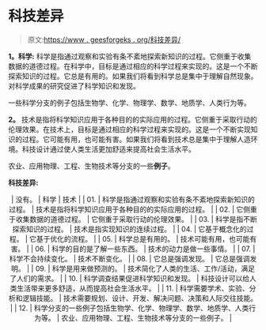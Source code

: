 # 科技差异

> 原文:[https://www . geesforgeks . org/科技差异/](https://www.geeksforgeeks.org/difference-between-science-and-technology/)

**1。科学:**
科学是指通过观察和实验有条不紊地探索新知识的过程。它侧重于收集数据的道德过程。在科学中，目标是通过相应的科学过程来实现的。这是一个不断探索知识的过程。它总是有用的。如果我们将看到科学总是集中于理解自然现象。对科学成果的研究促进了科学知识和发现。

一些科学分支的例子包括生物学、化学、物理学、数学、地质学、人类行为等。

**2。**
技术是指将科学知识应用于各种目的的实际应用的过程。它侧重于采取行动的伦理效果。在技术上，目标是通过相应的科学过程来实现的。这是一个不断实现知识的过程。它可能有用，也可能有害。如果我们将看到技术总是集中于理解人造环境。科技设计通过使人类生活更加舒适来提高社会生活水平。

农业、应用物理、工程、生物技术等分支的一些**例子**。

**科技差异:**

<center>

| 没有。 | 科学 | 技术 |
| 01. | 科学是指通过观察和实验有条不紊地探索新知识的过程。 | 技术是指将科学知识应用于各种目的的实际应用的过程。 |
| 02. | 它侧重于收集数据的道德过程。 | 它侧重于采取行动的伦理效果。 |
| 03. | 科学是指不断探索知识的过程。 | 技术是指实现知识的连续过程。 |
| 04. | 它基于概念化的过程。 | 它基于优化的流程。 |
| 05. | 科学总是有用的。 | 技术可能有用，也可能有害。 |
| 06. | 科学的目的是了解一些东西。 | 技术的动力是做一些事情。 |
| 07. | 科学不会持续变化。 | 技术不断变化。 |
| 08. | 它总是强调发现。 | 它总是强调发明。 |
| 09. | 科学是用来做预测的。 | 技术简化了人类的生活、工作/活动，满足了人们的需求。 |
| 10. | 科学调查结果促进科学知识和发现。 | 科技设计可以给人类生活带来更多舒适，从而提高社会生活水平。 |
| 11. | 科学需要学术、实验、分析和逻辑技能。 | 技术需要规划、设计、开发、解决问题、决策和人际交往技能。 |
| 12. | 科学分支的一些例子包括生物学、化学、物理学、数学、地质学、人类行为等。 | 农业、应用物理、工程、生物技术等分支的一些例子。 |

</center>